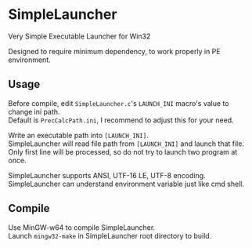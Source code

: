 # SimpleLauncher
Very Simple Executable Launcher for Win32

Designed to require minimum dependency, to work properly in PE environment.

## Usage
Before compile, edit `SimpleLauncher.c`'s `LAUNCH_INI` macro's value to change ini path.  
Default is `PrecCalcPath.ini`, I recommend to adjust this for your need.

Write an executable path into `[LAUNCH_INI]`.  
SimpleLauncher will read file path from `[LAUNCH_INI]` and launch that file.  
Only first line will be processed, so do not try to launch two program at once.

SimpleLauncher supports ANSI, UTF-16 LE, UTF-8 encoding.  
SimpleLauncher can understand environment variable just like cmd shell.

## Compile
Use MinGW-w64 to compile SimpleLauncher.  
Launch `mingw32-make` in SimpleLauncher root directory to build.  
